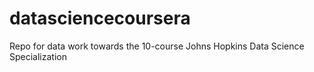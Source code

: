 # datasciencecoursera
Repo for data work towards the 10-course Johns Hopkins Data Science Specialization
